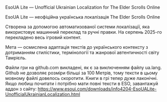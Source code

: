 EsoUA Lite — Unofficial Ukrainian Localization for The Elder Scrolls Online

EsoUA Lite — неофіційна українська локалізація The Elder Scrolls Online

Створена за допомогою автоматизованої системи локалізації, яка використовує машинний переклад та ручні правки.
На серпень 2025-го перекладено весь ігровий контент.

Мета — осмислена адаптація текстів до українського контексту з дотриманням стилістики, термінології та жанрової автентичності світу Тамрієль.

Файли гри на github.com викладені, як є за виключенням файлу ua.lang. Github не дозволяє розміри більші за 100 Метрів, тому тексти в цьому мовному файлі довелось скоротити. Книги в грі тепер дуже лаконічні.
Якщо любиш почитати і потрібно мати повні тексти в ESO, завантажуй аддон з сайту:
https://www.esoui.com/downloads/info4204-EsoUALite-UnofficialUkrainianLocalization.html
